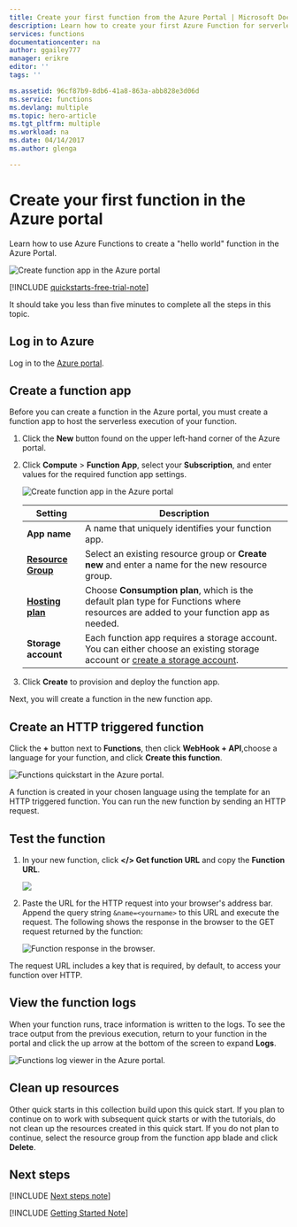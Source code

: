 ```yaml
---
title: Create your first function from the Azure Portal | Microsoft Docs
description: Learn how to create your first Azure Function for serverless execution using the Azure portal.
services: functions
documentationcenter: na
author: ggailey777
manager: erikre
editor: ''
tags: ''

ms.assetid: 96cf87b9-8db6-41a8-863a-abb828e3d06d
ms.service: functions
ms.devlang: multiple
ms.topic: hero-article
ms.tgt_pltfrm: multiple
ms.workload: na
ms.date: 04/14/2017
ms.author: glenga

---
```

# Create your first function in the Azure portal

Learn how to use Azure Functions to create a "hello world" function in the Azure Portal. 

![Create function app in the Azure portal](./media/functions-create-first-azure-function/function-app-in-portal-editor.png)

[!INCLUDE [quickstarts-free-trial-note](../../includes/quickstarts-free-trial-note.md)]

It should take you less than five minutes to complete all the steps in this topic.

## Log in to Azure

Log in to the [Azure portal](https://portal.azure.com/).

## Create a function app

Before you can create a function in the Azure portal, you must create a function app to host the serverless execution of your function.

1. Click the **New** button found on the upper left-hand corner of the Azure portal.

2. Click **Compute** > **Function App**, select your **Subscription**, and enter values for the required function app settings.
 
     ![Create function app in the Azure portal](./media/functions-create-first-azure-function/function-app-create-flow.png)

    | Setting      | Description                                        |
    | ------------ | -------------------------------------------------- |
    | **App name** | A name that uniquely identifies your function app. |
    | **[Resource Group](../azure-resource-manager/resource-group-overview.md)** | Select an existing resource group or **Create new** and enter a name for the new resource group. |
    | **[Hosting plan](../app-service/azure-web-sites-web-hosting-plans-in-depth-overview.md)** | Choose **Consumption plan**, which is the default plan type for Functions where resources are added to your function app as needed. |
    | **Storage account** | Each function app requires a storage account. You can either choose an existing storage account or [create a storage account](../storage/storage-create-storage-account.md#create-a-storage-account).|    

3. Click **Create** to provision and deploy the function app.  

Next, you will create a function in the new function app.

## <a name="create-function"></a>Create an HTTP triggered function

Click the **+** button next to **Functions**, then click **WebHook + API**,choose a language for your function, and click **Create this function**. 
   
![Functions quickstart in the Azure portal.](./media/functions-create-first-azure-function/function-app-quickstart-node-webhook.png)

A function is created in your chosen language using the template for an HTTP triggered function. You can run the new function by sending an HTTP request.

## Test the function

1. In your new function, click **</> Get function URL** and copy the **Function URL**. 

    ![](./media/functions-create-first-azure-function/function-app-develop-tab-testing.png)

2. Paste the URL for the HTTP request into your browser's address bar. Append the query string `&name=<yourname>` to this URL and execute the request. The following shows the response in the browser to the GET request returned by the function:

    ![Function response in the browser.](./media/functions-create-first-azure-function/function-app-browser-testing.png)

The request URL includes a key that is required, by default, to access your function over HTTP.   

## View the function logs 

When your function runs, trace information is written to the logs. To see the trace output from the previous execution, return to your function in the portal and click the up arrow at the bottom of the screen to expand **Logs**. 

![Functions log viewer in the Azure portal.](./media/functions-create-first-azure-function/function-view-logs.png)

## Clean up resources

Other quick starts in this collection build upon this quick start. If you plan to continue on to work with subsequent quick starts or with the tutorials, do not clean up the resources created in this quick start. If you do not plan to continue, select the resource group from the function app blade and click **Delete**.

## Next steps

[!INCLUDE [Next steps note](../../includes/functions-quickstart-next-steps.md)]

[!INCLUDE [Getting Started Note](../../includes/functions-get-help.md)]

